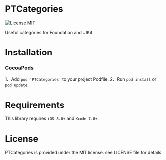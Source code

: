 PTCategories
================

[![License MIT](https://img.shields.io/badge/license-MIT-green.svg?style=flat)](https://raw.githubusercontent.com/Muscliy/PTCategories/master/LICENSE)&nbsp;


Useful categories for Foundation and UIKit

Installation
===============

### CocoaPods
1、Add `pod 'PTCategories'` to your project Podfile.
2、Run `pod install` or `pod update`.

Requirements
==============
This library requires `iOS 8.0+` and `Xcode 7.0+`.

License
===============
PTCategories is provided under the MIT license. see LICENSE file for details
